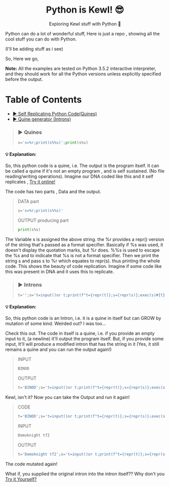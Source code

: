 <h1 align="center"> Python is Kewl! 😎 </h1>
<p align="center"> Exploring Kewl stuff with Python 🐍 </p>

Python can do a lot of wonderful stuff, Here is just a repo , showing all the cool stuff you can do with Python. 


(I'll be adding stuff as i see)


So, Here we go,

**Note:** All the examples are tested on Python 3.5.2 interactive interpreter, and they should work for all the Python versions unless explicitly specified before the output.

# Table of Contents 

<!-- Generated using "markdown-toc -i README.md --maxdepth 3"-->
<!-- toc -->

- [▶ Self Replicating Python Code(Quines)](#-quines)
- [▶ Quine generator (Introns)](#-introns)

<!-- tocstop -->

> ### ▶ Quines
> ```py
> s='s=%r;print(s%%s)';print(s%s)
> ```
#### 💡 Explanation:

So, this python code is a quine, i.e. The output is the program itself. It can be called a quine if it's not an empty program , and is self sustained.
(No file reading/writing operations). Imagine our DNA coded like this and it self replicates , [Try it online!](https://tio.run/##K6gsycjPM/7/v9hWvdhWtci6oCgzr0SjWFW1WFMdzinW/P8fAA "Python 3 – Try It Online")

The code has two parts , Data and the output.
> DATA part
> ```py
> s='s=%r;print(s%%s)'
> ```
>
> OUTPUT producing part
> ```py
> print(s%s)
> ```

The Variable s is assigned the above string. the %r provides a repr() version of the string that's passed as a format specifier. Basically if %s was used, it doesn't display the quotation marks, but %r does. %%s is used to escape the %s and to indicate that %s is not a format specifier. Then we print the string s and pass s to %r which equates to repr(s). thus printing the whole code. This shows the beauty of code replication. Imagine if some code like this was present in DNA and it uses this to replicate. 


> ### ▶ Introns
> ```py
> t='';s='t=input()or t;print(f"t={repr(t)};s={repr(s)};exec(s)#{t}")';exec(s)#
> ```

#### 💡 Explanation:

So, this python code is an Intron, i.e. it is a quine in itself but can GROW by mutation of some kind. Weirded out? I was too...

Check this out. The code in itself is a quine, i.e. if you provide an empty input to it, (a newline) it'll output the program itself. But, if you provide some input, It'll will produce a modified intron that has the string in it (Yes, it still remains a quine and you can run the output again!)

> INPUT 
> ```py
> BINOD
> ```
> OUTPUT
> ```py
> t='BINOD';s='t=input()or t;print(f"t={repr(t)};s={repr(s)};exec(s)#{t}")';exec(s)#BINOD
> ```

Kewl, isn't it? Now you can take the Output and run it again!
> CODE
> ```py
> t='BINOD';s='t=input()or t;print(f"t={repr(t)};s={repr(s)};exec(s)#{t}")';exec(s)#BINOD
> ```
>
> INPUT
> ```py
> Demoknight tf2
> ```
>
> OUTPUT
> ```py
> t='Demoknight tf2';s='t=input()or t;print(f"t={repr(t)};s={repr(s)};exec(s)#{t}")';exec(s)#Demoknight tf2
> ```

The code mutated again!

What if, you supplied the original intron into the intron itself?? Why don't you [Try it Yourself?](https://tio.run/##K6gsycjPM/7/v8RWXd262Fa9xDYzr6C0REMzv0ihxLqgKDOvRCNNqcS2uii1oEijRLMWqAjCLgayUytSk4EM5eqSWiVNdTj3/38uAA "Python 3 – Try It Online")

